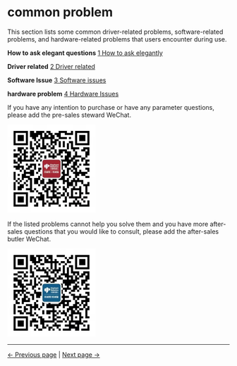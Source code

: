 # common problem


This section lists some common driver-related problems, software-related problems, and hardware-related problems that users encounter during use.

**How to ask elegant questions**
[1 How to ask elegantly](../14-IssueFAQ/14.0-how_to_ask.md)

**Driver related**
[2 Driver related](../14-IssueFAQ/14.1-driver.md)

**Software Issue**
[3 Software issues](../14-IssueFAQ/14.2-software.md)

**hardware problem**
[4 Hardware Issues](../14-IssueFAQ/14.3-hardware.md)

If you have any intention to purchase or have any parameter questions, please add the pre-sales steward WeChat.

<img width = '200' height ='200' src ="../resources/14-IssueFAQ/微信图片_20220225152258.jpg"/>


If the listed problems cannot help you solve them and you have more after-sales questions that you would like to consult, please add the after-sales butler WeChat.


<img width = '200' height ='200' src ="../resources/14-IssueFAQ/微信图片_20220225152533.jpg"/>

---
[← Previous page](../3-UserNotes/3.3-MaintenanceandCare.md) | [Next page → ](./14.0-how_to_ask.md)